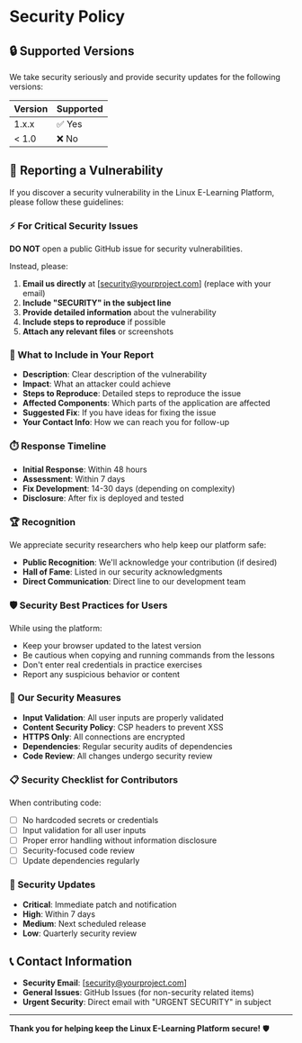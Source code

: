 # Security Policy

## 🔒 Supported Versions

We take security seriously and provide security updates for the following versions:

| Version | Supported          |
| ------- | ------------------ |
| 1.x.x   | ✅ Yes             |
| < 1.0   | ❌ No              |

## 🚨 Reporting a Vulnerability

If you discover a security vulnerability in the Linux E-Learning Platform, please follow these guidelines:

### ⚡ For Critical Security Issues

**DO NOT** open a public GitHub issue for security vulnerabilities.

Instead, please:

1. **Email us directly** at [security@yourproject.com] (replace with your email)
2. **Include "SECURITY" in the subject line**
3. **Provide detailed information** about the vulnerability
4. **Include steps to reproduce** if possible
5. **Attach any relevant files** or screenshots

### 📧 What to Include in Your Report

- **Description**: Clear description of the vulnerability
- **Impact**: What an attacker could achieve
- **Steps to Reproduce**: Detailed steps to reproduce the issue
- **Affected Components**: Which parts of the application are affected
- **Suggested Fix**: If you have ideas for fixing the issue
- **Your Contact Info**: How we can reach you for follow-up

### ⏱️ Response Timeline

- **Initial Response**: Within 48 hours
- **Assessment**: Within 7 days
- **Fix Development**: 14-30 days (depending on complexity)
- **Disclosure**: After fix is deployed and tested

### 🏆 Recognition

We appreciate security researchers who help keep our platform safe:

- **Public Recognition**: We'll acknowledge your contribution (if desired)
- **Hall of Fame**: Listed in our security acknowledgments
- **Direct Communication**: Direct line to our development team

### 🛡️ Security Best Practices for Users

While using the platform:

- Keep your browser updated to the latest version
- Be cautious when copying and running commands from the lessons
- Don't enter real credentials in practice exercises
- Report any suspicious behavior or content

### 🔐 Our Security Measures

- **Input Validation**: All user inputs are properly validated
- **Content Security Policy**: CSP headers to prevent XSS
- **HTTPS Only**: All connections are encrypted
- **Dependencies**: Regular security audits of dependencies
- **Code Review**: All changes undergo security review

### 📋 Security Checklist for Contributors

When contributing code:

- [ ] No hardcoded secrets or credentials
- [ ] Input validation for all user inputs
- [ ] Proper error handling without information disclosure
- [ ] Security-focused code review
- [ ] Update dependencies regularly

### 🔄 Security Updates

- **Critical**: Immediate patch and notification
- **High**: Within 7 days
- **Medium**: Next scheduled release
- **Low**: Quarterly security review

## 📞 Contact Information

- **Security Email**: [security@yourproject.com]
- **General Issues**: GitHub Issues (for non-security related items)
- **Urgent Security**: Direct email with "URGENT SECURITY" in subject

---

**Thank you for helping keep the Linux E-Learning Platform secure!** 🛡️
